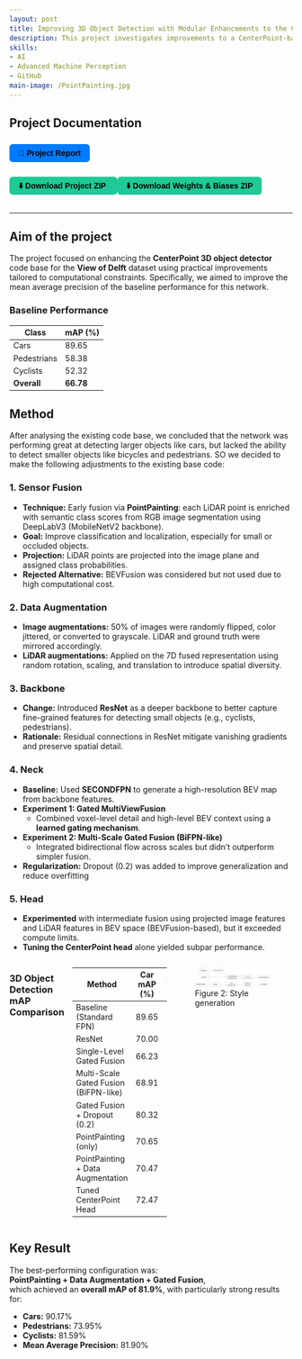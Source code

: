 ```yaml
---
layout: post
title: Improving 3D Object Detection with Modular Enhancements to the CenterPoint Framework (2025)
description: This project investigates improvements to a CenterPoint-based LiDAR 3D object detector on the View of Delft dataset. Key extensions include semantic fusion via PointPainting, data augmentation for both LiDAR and image modalities, and architectural changes such as a multiview fusion neck and dropout. 
skills: 
- AI
- Advanced Machine Perception
- GitHub
main-image: /PointPainting.jpg
---
```


## Project Documentation
<div style="display: flex; flex-wrap: wrap; gap: 12px; margin-bottom: 20px;">

  <a href="/assets/AMP_Final_Assignment___My_title.pdf" target="_blank" style="
    background-color: #007bff;
    color: black;
    padding: 8px 16px;
    border-radius: 6px;
    text-decoration: none;
    font-weight: bold;
    font-family: sans-serif;">
    📄 Project Report
  </a>

  <a href="/assets/AMP_Group15_Code_Submission.zip" download style="
    background-color: #20c997;
    color: black;
    padding: 8px 16px;
    border-radius: 6px;
    text-decoration: none;
    font-weight: bold;
    font-family: sans-serif;">
    ⬇️ Download Project ZIP
  </a>
    <a href="/assets/AMP_Group15_Wandb_logs_Final_Detection_Pipeline_PoitPainting_DataAugmentation" download style="
    background-color: #20c997;
    color: black;
    padding: 8px 16px;
    border-radius: 6px;
    text-decoration: none;
    font-weight: bold;
    font-family: sans-serif;">
    ⬇️ Download Weights & Biases ZIP
  </a>



</div>

---

## Aim of the project
The project focused on enhancing the **CenterPoint 3D object detector** code base for the **View of Delft** dataset using practical improvements tailored to computational constraints. Specifically, we aimed to improve the mean average precision of the baseline performance for this network. 

### **Baseline Performance**

| Class       | mAP (%) |
|-------------|---------|
| Cars        | 89.65   |
| Pedestrians | 58.38   |
| Cyclists    | 52.32   |
| **Overall** | **66.78** |


## Method
After analysing the existing code base, we concluded that the network was performing great at detecting larger objects like cars, but lacked the ability to detect smaller objects like bicycles and pedestrians. SO we decided to make the following adjustments to the existing base code:

### 1. Sensor Fusion
- **Technique:** Early fusion via **PointPainting**: each LiDAR point is enriched with semantic class scores from RGB image segmentation using DeepLabV3 (MobileNetV2 backbone).
- **Goal:** Improve classification and localization, especially for small or occluded objects.
- **Projection:** LiDAR points are projected into the image plane and assigned class probabilities.
- **Rejected Alternative:** BEVFusion was considered but not used due to high computational cost.

### 2. Data Augmentation
- **Image augmentations:** 50% of images were randomly flipped, color jittered, or converted to grayscale. LiDAR and ground truth were mirrored accordingly.
- **LiDAR augmentations:** Applied on the 7D fused representation using random rotation, scaling, and translation to introduce spatial diversity.

### 3. Backbone
- **Change:** Introduced **ResNet** as a deeper backbone to better capture fine-grained features for detecting small objects (e.g., cyclists, pedestrians).
- **Rationale:** Residual connections in ResNet mitigate vanishing gradients and preserve spatial detail.

### 4. Neck
- **Baseline:** Used **SECONDFPN** to generate a high-resolution BEV map from backbone features.
- **Experiment 1: Gated MultiViewFusion**
  - Combined voxel-level detail and high-level BEV context using a **learned gating mechanism**.
- **Experiment 2: Multi-Scale Gated Fusion (BiFPN-like)**
  - Integrated bidirectional flow across scales but didn’t outperform simpler fusion.
- **Regularization:** Dropout (0.2) was added to improve generalization and reduce overfitting

### 5. Head
- **Experimented** with intermediate fusion using projected image features and LiDAR features in BEV space (BEVFusion-based), but it exceeded compute limits.
- **Tuning the CenterPoint head** alone yielded subpar performance.



<div style="display: flex; gap: 10px; justify-content: center; align-items: flex-start;">
  

### **3D Object Detection mAP Comparison**

| Method                                        | Car mAP (%) | Pedestrian mAP (%) | Cyclist mAP (%) | Overall mAP (%) |
|----------------------------------------------|-------------|---------------------|------------------|------------------|
| Baseline (Standard FPN)                      | 89.65       | 58.38               | 52.32            | 66.78            |
| ResNet                                       | 70.00       | 54.00               | 73.00            | 66.00            |
| Single-Level Gated Fusion                    | 66.23       | 54.98               | 81.76            | 67.66            |
| Multi-Scale Gated Fusion (BiFPN-like)        | 68.91       | 50.52               | 76.89            | 65.44            |
| Gated Fusion + Dropout (0.2)                 | 80.32       | 44.61               | 76.47            | 67.13            |
| PointPainting (only)                         | 70.65       | 66.88               | 85.59            | 74.37            |
| PointPainting + Data Augmentation            | 70.47       | 72.52               | 85.55            | **76.18**        |
| Tuned CenterPoint Head                       | 72.47       | 46.05               | 71.94            | 63.68            |

  
  <figure>
  <img src="/_projects/CenterpointProject/Pipeline.png" alt="Latent vector mixing" width="400">
  <figcaption>Figure 2: Style generation</figcaption>
  </figure>
  
  
</div>

## Key Result
The best-performing configuration was:  
**PointPainting + Data Augmentation + Gated Fusion**,  
which achieved an **overall mAP of 81.9%**, with particularly strong results for:
- **Cars:** 90.17%  
- **Pedestrians:** 73.95%  
- **Cyclists:** 81.59%
- **Mean Average Precision:** 81.90%

